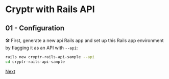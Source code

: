 # Cryptr with Rails API

## 01 - Configuration

🛠️️ First, generate a new api Rails app and set up this Rails app environment by flagging it as an API with `--api`:

```bash
rails new cryptr-rails-api-sample --api
cd cryptr-rails-api-sample
```

[Next](https://github.com/cryptr-examples/cryptr-rails-api-sample/tree/02-add-your-cryptr-credentials)
